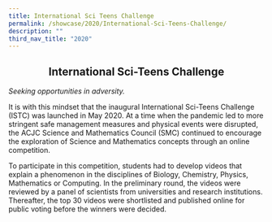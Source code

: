 ```yaml
---
title: International Sci Teens Challenge
permalink: /showcase/2020/International-Sci-Teens-Challenge/
description: ""
third_nav_title: "2020"
---
```

## <center> International Sci-Teens Challenge </center>

_Seeking opportunities in adversity._

It is with this mindset that the inaugural International Sci-Teens Challenge (ISTC) was launched in May 2020. At a time when the pandemic led to more stringent safe management measures and physical events were disrupted, the ACJC Science and Mathematics Council (SMC) continued to encourage the exploration of Science and Mathematics concepts through an online competition.

To participate in this competition, students had to develop videos that explain a phenomenon in the disciplines of Biology, Chemistry, Physics, Mathematics or Computing. In the preliminary round, the videos were reviewed by a panel of scientists from universities and research institutions. Thereafter, the top 30 videos were shortlisted and published online for public voting before the winners were decided.

